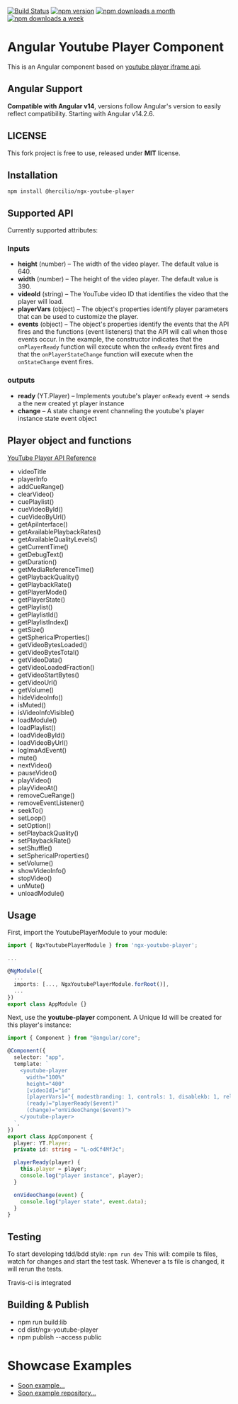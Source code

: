[![Build Status](https://travis-ci.org/Hernior/ngx-youtube-player.svg?branch=master)](https://travis-ci.org/Hernior/ngx-youtube-player)
[![npm version](https://badge.fury.io/js/ngx-youtube-player.svg)](https://badge.fury.io/js/ngx-youtube-player)
[![npm downloads a month](https://img.shields.io/npm/dm/ngx-youtube-player.svg)](https://img.shields.io/npm/dm/ngx-youtube-player.svg)
[![npm downloads a week](https://img.shields.io/npm/dt/ngx-youtube-player.svg)](https://img.shields.io/npm/dt/ngx-youtube-player.svg)

# Angular Youtube Player Component

This is an Angular component based on [youtube player iframe api](https://developers.google.com/youtube/iframe_api_reference).

## Angular Support

**Compatible with Angular v14**, versions follow Angular's version to easily reflect compatibility.
Starting with Angular v14.2.6.

## LICENSE

This fork project is free to use, released under **MIT** license.

## Installation

`npm install @hercilio/ngx-youtube-player`

## Supported API

Currently supported attributes:

### Inputs

- **height** (number) – The width of the video player. The default value is 640.
- **width** (number) – The height of the video player. The default value is 390.
- **videoId** (string) – The YouTube video ID that identifies the video that the player will load.
- **playerVars** (object) – The object's properties identify player parameters that can be used to customize the player.
- **events** (object) – The object's properties identify the events that the API fires and the functions (event listeners) that the API will call when those events occur. In the example, the constructor indicates that the `onPlayerReady` function will execute when the `onReady` event fires and that the `onPlayerStateChange` function will execute when the `onStateChange` event fires.

### outputs

- **ready** (YT.Player) – Implements youtube's player `onReady` event -> sends a the new created yt player instance
- **change** – A state change event channeling the youtube's player instance state event object

## Player object and functions

[YouTube Player API Reference](https://developers.google.com/youtube/iframe_api_reference)
 - videoTitle
 - playerInfo
 - addCueRange()
 - clearVideo()
 - cuePlaylist()
 - cueVideoById()
 - cueVideoByUrl()
 - getApiInterface()
 - getAvailablePlaybackRates()
 - getAvailableQualityLevels()
 - getCurrentTime()
 - getDebugText()
 - getDuration()
 - getMediaReferenceTime()
 - getPlaybackQuality()
 - getPlaybackRate()
 - getPlayerMode()
 - getPlayerState()
 - getPlaylist()
 - getPlaylistId()
 - getPlaylistIndex()
 - getSize()
 - getSphericalProperties()
 - getVideoBytesLoaded()
 - getVideoBytesTotal()
 - getVideoData()
 - getVideoLoadedFraction()
 - getVideoStartBytes()
 - getVideoUrl()
 - getVolume()
 - hideVideoInfo()
 - isMuted()
 - isVideoInfoVisible()
 - loadModule()
 - loadPlaylist()
 - loadVideoById()
 - loadVideoByUrl()
 - logImaAdEvent()
 - mute()
 - nextVideo()
 - pauseVideo()
 - playVideo()
 - playVideoAt()
 - removeCueRange()
 - removeEventListener()
 - seekTo()
 - setLoop()
 - setOption()
 - setPlaybackQuality()
 - setPlaybackRate()
 - setShuffle()
 - setSphericalProperties()
 - setVolume()
 - showVideoInfo()
 - stopVideo()
 - unMute()
 - unloadModule()

## Usage

First, import the YoutubePlayerModule to your module:

```typescript
import { NgxYoutubePlayerModule } from 'ngx-youtube-player';

...

@NgModule({
  ...
  imports: [..., NgxYoutubePlayerModule.forRoot()],
  ...
})
export class AppModule {}
```

Next, use the **youtube-player** component. A Unique Id will be created for this player's instance:

```typescript
import { Component } from "@angular/core";

@Component({
  selector: "app",
  template: `
    <youtube-player
      width="100%"
      height="400"
      [videoId]="id"
      [playerVars]="{ modestbranding: 1, controls: 1, disablekb: 1, rel: 0, showinfo: 0 }"
      (ready)="playerReady($event)"
      (change)="onVideoChange($event)">
    </youtube-player>
  `,
})
export class AppComponent {
  player: YT.Player;
  private id: string = "L-odCf4MfJc";

  playerReady(player) {
    this.player = player;
    console.log("player instance", player);
  }

  onVideoChange(event) {
    console.log("player state", event.data);
  }
}
```

## Testing

To start developing tdd/bdd style: `npm run dev`
This will: compile ts files, watch for changes and start the test task. Whenever a ts file is changed, it will rerun the tests.

Travis-ci is integrated

## Building & Publish

- npm run build:lib
- cd dist/ngx-youtube-player
- npm publish --access public

# Showcase Examples

- [Soon example...]()
- [Soon example repository...]()